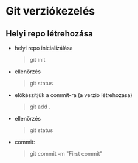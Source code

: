 # Git verziókezelés

## Helyi repo létrehozása

- helyi repo inicializálása
    > git init 
- ellenőrzés
    > git status
- előkészítjük a commit-ra (a verzió létrehozása)
    > git add .
- ellenőrzés
    > git status
- commit:
    > git commit -m "First commit"
